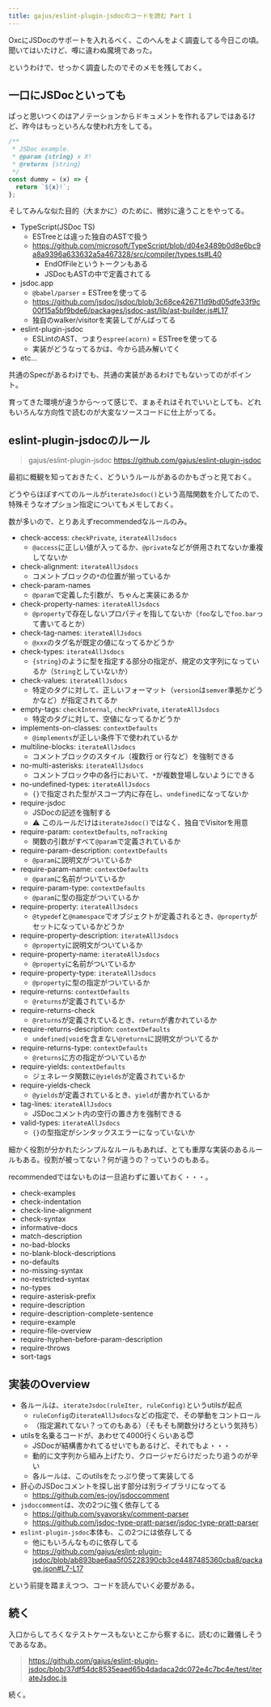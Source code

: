 ```yaml
---
title: gajus/eslint-plugin-jsdocのコードを読む Part 1
---
```


OxcにJSDocのサポートを入れるべく、このへんをよく調査してる今日この頃。聞いてはいたけど、噂に違わぬ魔境であった。

というわけで、せっかく調査したのでそのメモを残しておく。

## 一口にJSDocといっても

ぱっと思いつくのはアノテーションからドキュメントを作れるアレではあるけど、昨今はもっといろんな使われ方をしてる。

```js
/**
 * JSDoc example.
 * @param {string} x X!
 * @returns {string}
 */
const dummy = (x) => {
  return `${x}!`;
};
```

そしてみんな似た目的（大まかに）のために、微妙に違うことをやってる。

- TypeScript(JSDoc TS)
  - ESTreeとは違った独自のASTで扱う
  - https://github.com/microsoft/TypeScript/blob/d04e3489b0d8e6bc9a8a9396a633632a5a467328/src/compiler/types.ts#L40
    - EndOfFileというトークンもある
    - JSDocもASTの中で定義されてる
- jsdoc.app
  - `@babel/parser` = ESTreeを使ってる
  - https://github.com/jsdoc/jsdoc/blob/3c68ce426711d9bd05dfe33f9c00f15a5bf9bde6/packages/jsdoc-ast/lib/ast-builder.js#L17
  - 独自のwalker/visitorを実装してがんばってる
- eslint-plugin-jsdoc
  - ESLintのAST、つまり`espree(acorn)` = ESTreeを使ってる
  - 実装がどうなってるかは、今から読み解いてく
- etc...

共通のSpecがあるわけでも、共通の実装があるわけでもないってのがポイント。

育ってきた環境が違うから〜って感じで、まぁそれはそれでいいとしても、どれもいろんな方向性で読むのが大変なソースコードに仕上がってる。

## eslint-plugin-jsdocのルール

> gajus/eslint-plugin-jsdoc
> https://github.com/gajus/eslint-plugin-jsdoc

最初に概観を知っておきたく、どういうルールがあるのかもざっと見ておく。

どうやらほぼすべてのルールが`iterateJsdoc()`という高階関数を介してたので、特殊そうなオプション指定についてもメモしておく。

数が多いので、とりあえずrecommendedなルールのみ。

- check-access: `checkPrivate`, `iterateAllJsdocs`
  - `@access`に正しい値が入ってるか、`@private`などが併用されてないか重複してないか
- check-alignment: `iterateAllJsdocs`
  - コメントブロックの`*`の位置が揃っているか
- check-param-names
  - `@param`で定義した引数が、ちゃんと実装にあるか
- check-property-names: `iterateAllJsdocs`
  - `@property`で存在しないプロパティを指してないか（`foo`なしで`foo.bar`って書いてるとか）
- check-tag-names: `iterateAllJsdocs`
  - `@xxx`のタグ名が既定の値になってるかどうか
- check-types: `iterateAllJsdocs`
  - `{string}`のように型を指定する部分の指定が、規定の文字列になっているか（`String`としていないか）
- check-values: `iterateAllJsdocs`
  - 特定のタグに対して、正しいフォーマット（`version`は`semver`準拠かどうかなど）が指定されてるか
- empty-tags: `checkInternal`, `checkPrivate`, `iterateAllJsdocs`
  - 特定のタグに対して、空値になってるかどうか
- implements-on-classes: `contextDefaults`
  - `@implements`が正しい条件下で使われているか
- multiline-blocks: `iterateAllJsdocs`
  - コメントブロックのスタイル（複数行 or 行など）を強制できる
- no-multi-asterisks: `iterateAllJsdocs`
  - コメントブロック中の各行において、`*`が複数登場しないようにできる
- no-undefined-types: `iterateAllJsdocs`
  - `{}`で指定された型がスコープ内に存在し、`undefined`になってないか
- require-jsdoc
  - JSDocの記述を強制する
  - ⚠️ このルールだけは`iterateJsdoc()`ではなく、独自でVisitorを用意
- require-param: `contextDefaults`, `noTracking`
  - 関数の引数がすべて`@param`で定義されているか
- require-param-description: `contextDefaults`
  - `@param`に説明文がついているか
- require-param-name: `contextDefaults`
  - `@param`に名前がついているか
- require-param-type: `contextDefaults`
  - `@param`に型の指定がついているか
- require-property: `iterateAllJsdocs`
  - `@typedef`と`@namespace`でオブジェクトが定義されるとき、`@property`がセットになっているかどうか
- require-property-description: `iterateAllJsdocs`
  - `@property`に説明文がついているか
- require-property-name: `iterateAllJsdocs`
  - `@property`に名前がついているか
- require-property-type: `iterateAllJsdocs`
  - `@property`に型の指定がついているか
- require-returns: `contextDefaults`
  - `@returns`が定義されているか
- require-returns-check
  - `@returns`が定義されているとき、`return`が書かれているか
- require-returns-description: `contextDefaults`
  - `undefined|void`を含まない`@returns`に説明文がついてるか
- require-returns-type: `contextDefaults`
  - `@returns`に方の指定がついているか
- require-yields: `contextDefaults`
  - ジェネレータ関数に`@yields`が定義されているか
- require-yields-check
  - `@yields`が定義されているとき、`yield`が書かれているか
- tag-lines: `iterateAllJsdocs`
  - JSDocコメント内の空行の置き方を強制できる
- valid-types: `iterateAllJsdocs`
  - `{}`の型指定がシンタックスエラーになっていないか

細かく役割が分かれたシンプルなルールもあれば、とても重厚な実装のあるルールもある。役割が被ってない？何が違うの？っていうのもある。

recommendedではないものは一旦追わずに置いておく・・・。

- check-examples
- check-indentation
- check-line-alignment
- check-syntax
- informative-docs
- match-description
- no-bad-blocks
- no-blank-block-descriptions
- no-defaults
- no-missing-syntax
- no-restricted-syntax
- no-types
- require-asterisk-prefix
- require-description
- require-description-complete-sentence
- require-example
- require-file-overview
- require-hyphen-before-param-description
- require-throws
- sort-tags

## 実装のOverview

- 各ルールは、`iterateJsdoc(ruleIter, ruleConfig)`というutilsが起点
  - `ruleConfig`の`iterateAllJsdocs`などの指定で、その挙動をコントロール
  - （指定漏れてない？ってのもある）（そもそも関数分けろという気持ち）
- utilsを名乗るコードが、あわせて4000行くらいある😇
  - JSDocが結構書かれてるせいでもあるけど、それでもよ・・・
  - 動的に文字列から組み上げたり、クロージャだらけだったり追うのが辛い
  - 各ルールは、このutilsをたっぷり使って実装してる
- 肝心のJSDocコメントを探し出す部分は別ライブラリになってる
  - https://github.com/es-joy/jsdoccomment
- `jsdoccomment`は、次の2つに強く依存してる
  - https://github.com/syavorsky/comment-parser
  - https://github.com/jsdoc-type-pratt-parser/jsdoc-type-pratt-parser
- `eslint-plugin-jsdoc`本体も、この2つには依存してる
  - 他にもいろんなものに依存してる
  - https://github.com/gajus/eslint-plugin-jsdoc/blob/ab893bae6aa5f05228390cb3ce4487485360cba8/package.json#L7-L17

という前提を踏まえつつ、コードを読んでいく必要がある。

## 続く

入口からしてろくなテストケースもないとこから察するに、読むのに難儀しそうであるなあ。

> https://github.com/gajus/eslint-plugin-jsdoc/blob/37df54dc8535eaed65b4dadaca2dc072e4c7bc4e/test/iterateJsdoc.js

続く。
